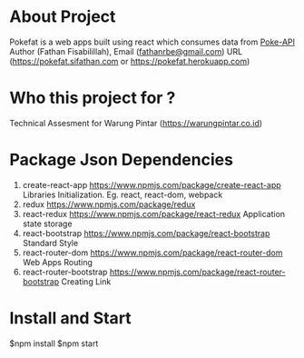 # About Project
Pokefat is a web apps built using react which consumes data from [Poke-API](http://pokeapi.co)
Author (Fathan Fisabilillah), Email (fathanrbe@gmail.com)
URL (https://pokefat.sifathan.com or https://pokefat.herokuapp.com)

# Who this project for ?
Technical Assesment for Warung Pintar (https://warungpintar.co.id)

# Package Json Dependencies
1. create-react-app
   https://www.npmjs.com/package/create-react-app
   Libraries Initialization. Eg. react, react-dom, webpack
2. redux
   https://www.npmjs.com/package/redux 
3. react-redux
   https://www.npmjs.com/package/react-redux
   Application state storage
4. react-bootstrap
   https://www.npmjs.com/package/react-bootstrap
   Standard Style
5. react-router-dom
   https://www.npmjs.com/package/react-router-dom
   Web Apps Routing
6. react-router-bootstrap
   https://www.npmjs.com/package/react-router-bootstrap
   Creating Link

# Install and Start
$npm install
$npm start